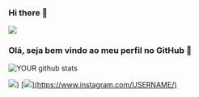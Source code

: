 ### Hi there 👋

<img src="https://github.com/pr2tik1/pr2tik1/blob/master/IMAGE-NAME">

### Olá, seja bem vindo ao meu perfil no GitHub 👋

![YOUR github stats](https://github-readme-stats.vercel.app/api?username=USERNAME)

[<img src="https://img.shields.io/badge/linkedin-%230077B5.svg?&style=for-the-badge&logo=linkedin&logoColor=white" />](https://www.linkedin.com/in/du-j%C3%BAnior-633897215)) [<img src = "https://img.shields.io/badge/instagram-%23E4405F.svg?&style=for-the-badge&logo=instagram&logoColor=white">][(https://www.instagram.com/USERNAME/)](https://www.instagram.com/juniorr.fs/) 
